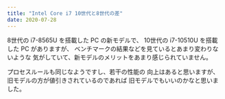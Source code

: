 ```yaml
---
title: "Intel Core i7 10世代と8世代の差"
date: 2020-07-28
---
```


8世代の i7-8565U を搭載した PC の新モデルで、
10世代の i7-10510U を搭載した PC がありますが、
ベンチマークの結果などを見ているとあまり変わりないような
気がしていて、新モデルのメリットをあまり感じられていません。

プロセスルールも同じなようですし、若干の性能の
向上はあると思いますが、旧モデルの方が値引きされているのであれば
旧モデルでもいいのかなと思いました。

